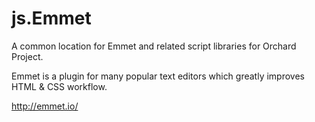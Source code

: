js.Emmet
========

A common location for Emmet and related script libraries for Orchard Project.

Emmet is a plugin for many popular text editors which greatly improves HTML & CSS workflow.

http://emmet.io/
